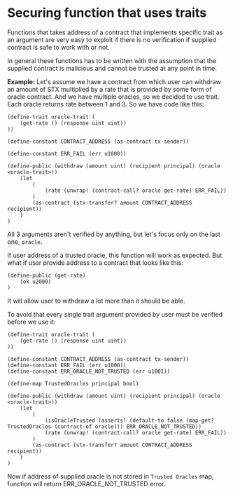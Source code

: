 # Securing function that uses traits

Functions that takes address of a contract that implements specific trait as an argument are very easy to exploit if there is no verification if supplied contract is safe to work with or not.

In general these functions has to be written with the assumption that the supplied contract is malicious and cannot be trusted at any point in time.

**Example:**
Let's assume we have a contract from which user can withdraw an amount of STX multiplied by a rate that is provided by some form of oracle contract. And we have multiple oracles, so we decided to use trait. Each oracle returns rate between 1 and 3. So we have code like this: 

```clarity
(define-trait oracle-trait (
    (get-rate () (response uint uint))
))

(define-constant CONTRACT_ADDRESS (as-contract tx-sender))

(define-constant ERR_FAIL (err u1000))

(define-public (withdraw (amount uint) (recipient principal) (oracle <oracle-trait>))
    (let
        (
            (rate (unwrap! (contract-call? oracle get-rate) ERR_FAIL))
        )
        (as-contract (stx-transfer? amount CONTRACT_ADDRESS recipient))
    )
)
```
All 3 arguments aren't verified by anything, but let's focus only on the last one, `oracle`.

If user address of a trusted oracle, this function will work as expected. But what if user provide address to a contract that looks like this:
```clarity
(define-public (get-rate)
    (ok u2000)
)
```

It will allow user to withdraw a lot more than it should be able.

To avoid that every single trait argument provided by user must be verified before we use it:
```clarity
(define-trait oracle-trait (
    (get-rate () (response uint uint))
))

(define-constant CONTRACT_ADDRESS (as-contract tx-sender))
(define-constant ERR_FAIL (err u1000))
(define-constant ERR_ORACLE_NOT_TRUSTED (err u1001))

(define-map TrustedOracles principal bool)

(define-public (withdraw (amount uint) (recipient principal) (oracle <oracle-trait>))
    (let
        (
            (isOracleTrusted (asserts! (default-to false (map-get? TrustedOracles (contract-of oracle))) ERR_ORACLE_NOT_TRUSTED))
            (rate (unwrap! (contract-call? oracle get-rate) ERR_FAIL))
        )
        (as-contract (stx-transfer? amount CONTRACT_ADDRESS recipient))
    )
)
```
Now if address of supplied oracle is not stored in `Trusted Oracles` map, function will return ERR_ORACLE_NOT_TRUSTED error.